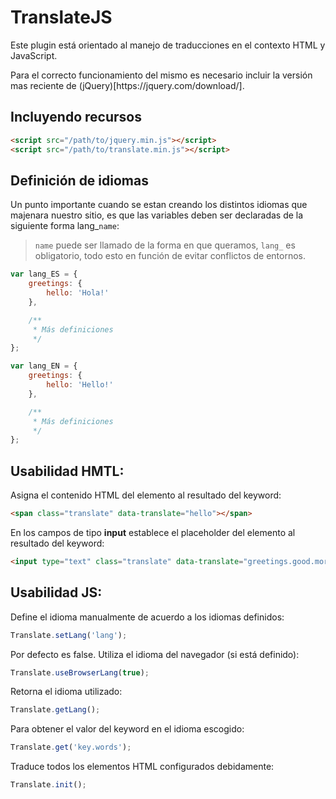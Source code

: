 # TranslateJS

<p>Este plugin está orientado al manejo de traducciones en el contexto HTML y JavaScript.</p>
Para el correcto funcionamiento del mismo es necesario incluir la versión mas reciente de (jQuery)[https://jquery.com/download/].

## Incluyendo recursos

```html
<script src="/path/to/jquery.min.js"></script>
<script src="/path/to/translate.min.js"></script>
```

## Definición de idiomas

Un punto importante cuando se estan creando los distintos idiomas que majenara nuestro sitio, es que las variables deben ser declaradas de la siguiente forma lang_```name```:

> ```name``` puede ser llamado de la forma en que queramos, ```lang_``` es obligatorio, todo esto en función de evitar conflictos de entornos.

```javascript
var lang_ES = {
	greetings: {
		hello: 'Hola!'
	},

	/**
	 * Más definiciones
	 */
};

var lang_EN = {
	greetings: {
		hello: 'Hello!'
	},

	/**
	 * Más definiciones
	 */
};
```

## Usabilidad HMTL:

Asigna el contenido HTML del elemento al resultado del keyword:

```html
<span class="translate" data-translate="hello"></span>
```

En los campos de tipo **input** establece el placeholder del elemento al resultado del keyword:

```html
<input type="text" class="translate" data-translate="greetings.good.morning">
```

## Usabilidad JS:

Define el idioma manualmente de acuerdo a los idiomas definidos:

```javascript
Translate.setLang('lang');
```

Por defecto es false. Utiliza el idioma del navegador (si está definido):

```javascript
Translate.useBrowserLang(true);
```

Retorna el idioma utilizado:

```javascript
Translate.getLang();
```

Para obtener el valor del keyword en el idioma escogido:

```javascript
Translate.get('key.words');
```

Traduce todos los elementos HTML configurados debidamente:

```javascript
Translate.init();
```